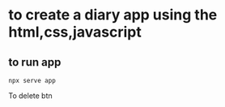 # to create a diary app using the html,css,javascript

## to run app 
```
npx serve app
```
To delete btn 
